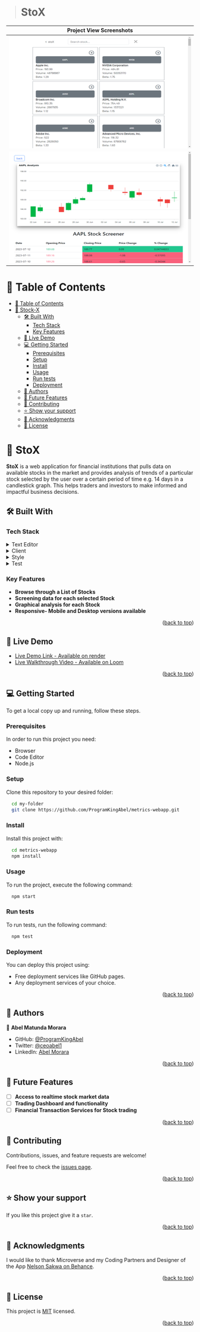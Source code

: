 <a name="readme-top"></a>


> # StoX

| Project View Screenshots                                                                                             |
| -------------------------------------------------------------------------------------------------------------------- |
| <div align="center"><img src="src/assets/images/stox-app.onrender.com_ (3).png" alt="screenshot" width="500px" height="300px"/></div>   |
| <div align="center"><img src="./src/assets/images/scrn4.png" alt="screenshot" width="500px" height="300px"/></div> |


<!-- TABLE OF CONTENTS -->

# 📗 Table of Contents

- [📗 Table of Contents](#-table-of-contents)
- [📖 Stock-X ](#-StoX-)
  - [🛠 Built With ](#-built-with-)
    - [Tech Stack ](#tech-stack-)
    - [Key Features ](#key-features-)
  - [🚀 Live Demo ](#-live-demo-)
  - [💻 Getting Started ](#-getting-started-)
    - [Prerequisites](#prerequisites)
    - [Setup](#setup)
    - [Install](#install)
    - [Usage](#usage)
    - [Run tests](#run-tests)
    - [Deployment](#deployment)
  - [👥 Authors ](#-authors-)
  - [🔭 Future Features ](#-future-features-)
  - [🤝 Contributing ](#-contributing-)
  - [⭐️ Show your support ](#️-show-your-support-)
  - [🙏 Acknowledgments ](#-acknowledgments-)
  - [📝 License ](#-license-)

<!-- PROJECT DESCRIPTION -->

# 📖 StoX <a name="about-project"></a>

**StoX** is a web application for financial institutions that pulls data on available stocks in the market and provides analysis of trends of a particular stock selected by the user over a certain period of time e.g. 14 days in a candlestick graph. This helps traders and investors to make informed and impactful business decisions.

## 🛠 Built With <a name="built-with"></a>

### Tech Stack <a name="tech-stack"></a>

<details>
  <summary>Text Editor</summary>
  <ul>
    <li><a href="https://code.visualstudio.com/">Visual Studio Code</a></li>
  </ul>
</details>

<details>
  <summary>Client</summary>
  <ul>
    <li><a href="https://developer.mozilla.org/en-US/docs/Web/HTML">HTML</a></li>
    <li><a href="https://react.dev/">React.js</a></li>
  </ul>
</details>

<details>
<summary>Style</summary>
  <ul>
    <li><a href="https://developer.mozilla.org/en-US/docs/Web/CSS">CSS</a></li>
     <li><a href="https://react-bootstrap.github.io/docs/getting-started/introduction">React-bootstrap</a></li>
  </ul>
</details>

<details>
<summary>Test</summary>
  <ul>
    <li><a href="https://jestjs.io/">React testing library and Jest</a></li>
     
  </ul>
</details>

### Key Features <a name="key-features"></a>
- **Browse through a List of Stocks**
- **Screening data for each selected Stock**
- **Graphical analysis for each Stock**
- **Responsive- Mobile and Desktop versions available**

<p align="right">(<a href="#readme-top">back to top</a>)</p>

## 🚀 Live Demo <a name="live-demo"></a>
- [Live Demo Link - Available on render](https://stox-app.onrender.com/)
- [Live Walkthrough Video - Available on Loom](https://www.loom.com/share/d009c38bf9db4888b5cae56f70d52e3a?sid=d46c91ce-5070-4aba-a4bd-0e4bc11627a9)

<p align="right">(<a href="#readme-top">back to top</a>)</p>

## 💻 Getting Started <a name="getting-started"></a>

To get a local copy up and running, follow these steps.

### Prerequisites

In order to run this project you need:
- Browser
- Code Editor
- Node.js

### Setup

Clone this repository to your desired folder:

```sh
  cd my-folder
  git clone https://github.com/ProgramKingAbel/metrics-webapp.git
```

### Install

Install this project with:

```sh
  cd metrics-webapp
  npm install
```

### Usage

To run the project, execute the following command:

```sh
  npm start
```

### Run tests

To run tests, run the following command:

```sh
  npm test
```

### Deployment

You can deploy this project using:

- Free deployment services like GitHub pages.
- Any deployment services of your choice.

<p align="right">(<a href="#readme-top">back to top</a>)</p>

<!-- AUTHORS -->

## 👥 Authors <a name="authors"></a>

👤 **Abel Matunda Morara**

- GitHub: [@ProgramKingAbel](https://github.com/ProgramKingAbel)
- Twitter: [@ceoabel1](https://twitter.com/ceoabel1)
- LinkedIn: [Abel Morara](https://www.linkedin.com/in/abelmatundamorara-451340250/)


<p align="right">(<a href="#readme-top">back to top</a>)</p>

<!-- FUTURE FEATURES -->

## 🔭 Future Features <a name="future-features"></a>
- [ ] **Access to realtime stock market data**
- [ ] **Trading Dashboard and functionality**
- [ ] **Financial Transaction Services for Stock trading**

<p align="right">(<a href="#readme-top">back to top</a>)</p>

<!-- CONTRIBUTING -->

## 🤝 Contributing <a name="contributing"></a>

Contributions, issues, and feature requests are welcome!

Feel free to check the [issues page]((https://github.com/ProgramKingAbel/metrics-webapp/issues)).

<p align="right">(<a href="#readme-top">back to top</a>)</p>

<!-- SUPPORT -->

## ⭐️ Show your support <a name="support"></a>

If you like this project give it a `star`.

<p align="right">(<a href="#readme-top">back to top</a>)</p>

<!-- ACKNOWLEDGEMENTS -->

## 🙏 Acknowledgments <a name="acknowledgements"></a>

I would like to thank Microverse and my Coding Partners and Designer of the App [Nelson Sakwa on Behance](https://www.behance.net/gallery/31579789/Ballhead-App-(Free-PSDs)).

<p align="right">(<a href="#readme-top">back to top</a>)</p>

<!-- LICENSE -->

## 📝 License <a name="license"></a>

This project is [MIT](./LICENSE) licensed.

<p align="right">(<a href="#readme-top">back to top</a>)</p>
